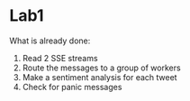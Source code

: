 # Lab1

What is already done:
1. Read 2 SSE streams 
2. Route the messages to a group of workers 
3. Make a sentiment analysis for each tweet
4. Check for panic messages


